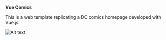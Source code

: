 **Vue Comics**

This is a web template replicating a DC comics homepage developed with Vue.js

![Alt text](/img/screenshot?raw=true)
